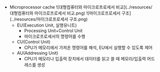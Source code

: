 - Microprocessor cache
![대형컴퓨터와 마이크로프로세서 비교](../resources/대형컴퓨터와 마이크로프로세서 비교.png)
![마이크로프로세서 구조](../resources/마이크로프로세서 구조.png)
    - EU(Execution Unit, 실행유니트)
        - Processing Unit+Control Unit
        - 마이크로프로세서의 명령어를 수행
    - CU(Control Unit)
        - CPU가 메모리에서 가져온 명령어를 해석, EU에서 실행할 수 있도록 제어
    - AU(Addressing Unit)
        - CPU가 메모리나 입출력 장치에서 데이터를 읽고 쓸 때 메모리/입출력 어드레스를 생성
